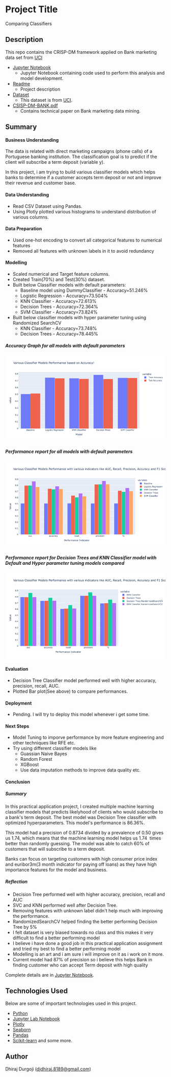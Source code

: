# Project Title
Comparing Classifiers

## Description
This repo contains the CRISP-DM framework applied on Bank marketing data set from [UCI](https://archive.ics.uci.edu/dataset/222/bank+marketing)

* [Jupyter Notebook](https://github.com/ddurgoji/comparing-classifiers-bank-marketing-dataset/blob/main/comparing-classifiers-bank-marketing-dataset.ipynb)
    * Jupyter Notebook containing code used to perform this analysis and model development.
* [Readme](https://github.com/ddurgoji/comparing-classifiers-bank-marketing-dataset/blob/main/README.md)
    * Project description
* [Dataset](https://github.com/ddurgoji/comparing-classifiers-bank-marketing-dataset/blob/main/data/bank-additional-full.csv)
    * This dataset is from [UCI](https://archive.ics.uci.edu/dataset/222/bank+marketing).
* [CSISP-DM-BANK.pdf](hhttps://github.com/ddurgoji/comparing-classifiers-bank-marketing-dataset/blob/main/CRISP-DM-BANK.pdf)
    * Contains technical paper on Bank marketing data mining.

## Summary
#### Business Understanding
The data is related with direct marketing campaigns (phone calls) of a Portuguese banking institution. The classification goal is to predict if the client will subscribe a term deposit (variable y).

In this project, i am trying to build various classifier models which helps banks to determine if a customer accepts term deposit or not and improve their revenue and customer base.

#### Data Understanding
* Read CSV Dataset using Pandas.
* Using Plotly plotted various histograms to understand distribution of various columns.

#### Data Preparation
* Used one-hot encoding to convert all categorical features to numerical features
* Removed all features with unknown labels in it to avoid redundancy

#### Modelling
* Scaled numerical and Target feature columns.
* Created Train(70%) and Test(30%) dataset.
* Built below Classifier models with default parameters:
  * Baseline model using DummyClassifier - Accuracy=51.246%
  * Logistic Regression - Accuracy=73.504%
  * KNN Classifier - Accuracy=72.613%
  * Decision Trees - Accuracy=72.364%
  * SVM Classifier - Accuracy=73.824%
* Built below classifier models with hyper parameter tuning using Randomized SearchCV
  * KNN Classifier - Accuracy=73.748%
  * Decision Trees - Accuracy=78.445%


##### Accuracy Graph for all models with default parameters
![alt text](https://github.com/ddurgoji/comparing-classifiers-bank-marketing-dataset/blob/main/images/accuracy.png?raw=true)

##### Performance report for all models with default parameters
![alt text](https://github.com/ddurgoji/comparing-classifiers-bank-marketing-dataset/blob/main/images/base_perf.png?raw=true)

##### Performance report for Decision Trees and KNN Classifier model with Default and Hyper parameter tuning models compared
![alt text](https://github.com/ddurgoji/comparing-classifiers-bank-marketing-dataset/blob/main/images/perf_with_rscv.png?raw=true)


#### Evaluation
* Decision Tree Classifier model performed well with higher accuracy, precision, recall, AUC.
* Plotted Bar plot(See above) to compare performances.


#### Deployment
* Pending. I will try to deploy this model whenever i get some time.

#### Next Steps
* Model Tuning to imporve performance by more feature engineering and other techniques like RFE etc.
* Try using different classifier models like
  * Guassian Naive Bayes
  * Random Forest
  * XGBoost
  * Use data imputation methods to improve data quality etc.


#### Conclusion
##### Summary
In this practical application project, I created multiple machine learning classifier models that predicts likelyhood of clients who would subscribe to a bank's term deposit. The best model was Decision Tree classifier with optimized hyperparameters. This model's performance is 86.36%.

This model had a precision of 0.8734 divided by a prevalence of 0.50 gives us 1.74, which means that the machine learning model helps us 1.74  times better than randomly guessing. The model was able to catch 60% of customers that will subscribe to a term deposit.

Banks can focus on targeting customers with high consumer price index and euribor3m(3 month indicator for paying off loans) as they have high importance features for the model and business.

##### Reflection
* Decision Tree performed well with higher accuracy, precision, recall and AUC
* SVC and KNN performed well after Decision Tree.
* Removing features with unknown label didn't help much with improving the performance.
* RandomizedSearchCV helped finding the better performing Decision Tree by 5%
* I felt dataset is very biased towards no class and this makes it very difficult to find a better performing model
* I believe i have done a good job in this practical application assignment and tried my best to find a better performing model
* Modelling is an art and i am sure i will improve on it as i work on it more.
* Current model had 87% of precision so i believe this helps Bank in finding customer who can accept Term deposit with high quality

Complete details are in [Jupyter Notebook](https://github.com/ddurgoji/comparing-classifiers-bank-marketing-dataset/blob/main/comparing-classifiers-bank-marketing-dataset.ipynb).

## Technologies Used
Below are some of important technologies used in this project.
* [Python](https://www.python.org)
* [Jupyter Lab Notebook](https://jupyter.org)
* [Plotly](https://plotly.com)
* [Seaborn](http://seaborn.pydata.org)
* [Pandas](http://pandas.pydata.org)
* [Scikit-learn](https://scikit-learn.org/stable/)
and some more.


## Author
Dhiraj Durgoji (djdhiraj.8189@gmail.com)
